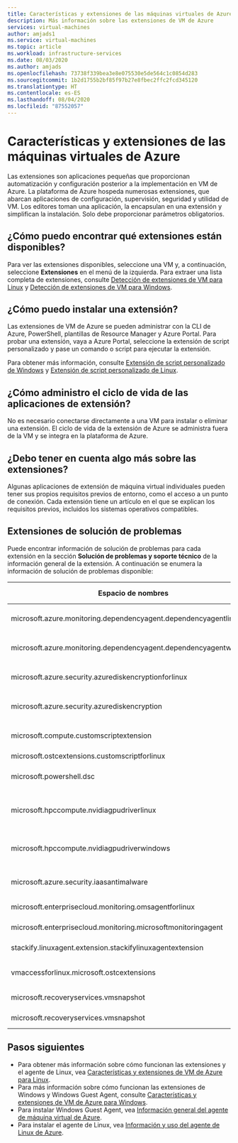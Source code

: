 ```yaml
---
title: Características y extensiones de las máquinas virtuales de Azure
description: Más información sobre las extensiones de VM de Azure
services: virtual-machines
author: amjads1
ms.service: virtual-machines
ms.topic: article
ms.workload: infrastructure-services
ms.date: 08/03/2020
ms.author: amjads
ms.openlocfilehash: 73738f339bea3e8e075530e5de564c1c0854d283
ms.sourcegitcommit: 1b2d1755b2bf85f97b27e8fbec2ffc2fcd345120
ms.translationtype: HT
ms.contentlocale: es-ES
ms.lasthandoff: 08/04/2020
ms.locfileid: "87552057"
---
```

# <a name="azure-virtual-machine-extensions-and-features"></a>Características y extensiones de las máquinas virtuales de Azure
Las extensiones son aplicaciones pequeñas que proporcionan automatización y configuración posterior a la implementación en VM de Azure. La plataforma de Azure hospeda numerosas extensiones, que abarcan aplicaciones de configuración, supervisión, seguridad y utilidad de VM. Los editores toman una aplicación, la encapsulan en una extensión y simplifican la instalación. Solo debe proporcionar parámetros obligatorios. 

## <a name="how-can-i-find-what-extensions-are-available"></a>¿Cómo puedo encontrar qué extensiones están disponibles?
Para ver las extensiones disponibles, seleccione una VM y, a continuación, seleccione **Extensiones** en el menú de la izquierda. Para extraer una lista completa de extensiones, consulte [Detección de extensiones de VM para Linux](features-linux.md) y [Detección de extensiones de VM para Windows](features-windows.md).

## <a name="how-can-i-install-an-extension"></a>¿Cómo puedo instalar una extensión?
Las extensiones de VM de Azure se pueden administrar con la CLI de Azure, PowerShell, plantillas de Resource Manager y Azure Portal. Para probar una extensión, vaya a Azure Portal, seleccione la extensión de script personalizado y pase un comando o script para ejecutar la extensión.

Para obtener más información, consulte [Extensión de script personalizado de Windows](custom-script-windows.md) y [Extensión de script personalizado de Linux](custom-script-linux.md).

## <a name="how-do-i-manage-extension-application-lifecycle"></a>¿Cómo administro el ciclo de vida de las aplicaciones de extensión?
No es necesario conectarse directamente a una VM para instalar o eliminar una extensión. El ciclo de vida de la extensión de Azure se administra fuera de la VM y se integra en la plataforma de Azure.

## <a name="anything-else-i-should-be-thinking-about-for-extensions"></a>¿Debo tener en cuenta algo más sobre las extensiones?
Algunas aplicaciones de extensión de máquina virtual individuales pueden tener sus propios requisitos previos de entorno, como el acceso a un punto de conexión. Cada extensión tiene un artículo en el que se explican los requisitos previos, incluidos los sistemas operativos compatibles.

## <a name="troubleshoot-extensions"></a>Extensiones de solución de problemas

Puede encontrar información de solución de problemas para cada extensión en la sección **Solución de problemas y soporte técnico** de la información general de la extensión. A continuación se enumera la información de solución de problemas disponible:

| Espacio de nombres | Solución de problemas |
|-----------|-----------------|
| microsoft.azure.monitoring.dependencyagent.dependencyagentlinux | [Dependencia de Azure Monitor para Linux](agent-dependency-linux.md#troubleshoot-and-support) |
| microsoft.azure.monitoring.dependencyagent.dependencyagentwindows | [Dependencia de Azure Monitor para Windows](agent-dependency-windows.md#troubleshoot-and-support) |
| microsoft.azure.security.azurediskencryptionforlinux | [Azure Disk Encryption para Linux](azure-disk-enc-linux.md#troubleshoot-and-support) |
| microsoft.azure.security.azurediskencryption | [Azure Disk Encryption para Windows](azure-disk-enc-windows.md#troubleshoot-and-support) |
| microsoft.compute.customscriptextension | [Script personalizado para Windows](custom-script-windows.md#troubleshoot-and-support) |
| microsoft.ostcextensions.customscriptforlinux | [ para Linux](dsc-linux.md#troubleshoot-and-support) |
| microsoft.powershell.dsc | [Desired State Configuration para Windows](dsc-windows.md#troubleshoot-and-support) |
| microsoft.hpccompute.nvidiagpudriverlinux | [Extensión del controlador de GPU de NVIDIA para Linux](hpccompute-gpu-linux.md#troubleshoot-and-support) |
| microsoft.hpccompute.nvidiagpudriverwindows | [Extensión del controlador de GPU de NVIDIA para Windows](hpccompute-gpu-windows.md#troubleshoot-and-support) |
| microsoft.azure.security.iaasantimalware | [Extensión de Antimalware para Windows](iaas-antimalware-windows.md#troubleshoot-and-support) |
| microsoft.enterprisecloud.monitoring.omsagentforlinux | [Azure Monitor para Linux](oms-linux.md#troubleshoot-and-support)
| microsoft.enterprisecloud.monitoring.microsoftmonitoringagent | [Azure Monitor para Windows](oms-windows.md#troubleshoot-and-support) |
| stackify.linuxagent.extension.stackifylinuxagentextension | [Stackify Retrace para Linux](stackify-retrace-linux.md#troubleshoot-and-support) |
| vmaccessforlinux.microsoft.ostcextensions | [Restablecimiento de contraseña para Linux](vmaccess.md#troubleshoot-and-support) |
| microsoft.recoveryservices.vmsnapshot | [Instantánea para Linux](vmsnapshot-linux.md#troubleshoot-and-support) |
| microsoft.recoveryservices.vmsnapshot | [Instantánea para Windows](vmsnapshot-windows.md#troubleshoot-and-support) |


## <a name="next-steps"></a>Pasos siguientes
* Para obtener más información sobre cómo funcionan las extensiones y el agente de Linux, vea [Características y extensiones de VM de Azure para Linux](features-linux.md).
* Para más información sobre cómo funcionan las extensiones de Windows y Windows Guest Agent, consulte [Características y extensiones de VM de Azure para Windows](features-windows.md).  
* Para instalar Windows Guest Agent, vea [Información general del agente de máquina virtual de Azure](agent-windows.md).  
* Para instalar el agente de Linux, vea [Información y uso del agente de Linux de Azure](agent-linux.md).  

